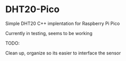 # DHT20-Pico
Simple DHT20 C++ implentation for Raspberry Pi Pico



Currently in testing, seems to be working

TODO:

Clean up, organize so its easier to interface the sensor

